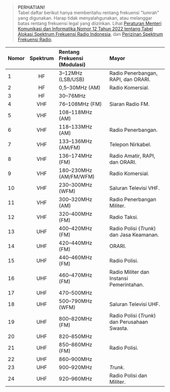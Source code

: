 > **PERHATIAN!**  
> Tabel daftar berikut hanya memberitahu rentang frekuensi "lumrah" yang digunakan.
> Harap tidak menyalahgunakan, atau melanggar batas rentang frekuensi legal yang diizinkan.
> Lihat [Peraturan Menteri Komunikasi dan Informatika Nomor 12 Tahun 2022 tentang Tabel Alokasi Spektrum Frekuensi Radio Indonesia](https://jdih.kominfo.go.id/produk_hukum/view/id/834/t/peraturan+menteri+komunikasi+dan+informatika+nomor+12+tahun+2022), dan [Perizinan Spektrum Frekuensi Radio](https://www.kominfo.go.id/index.php/content/detail/3345/Perizinan%20Spektrum%20Frekuensi%20Radio/0/layanan_kominfo).

| Nomor | Spektrum | Rentang Frekuensi (Modulasi) | Mayor |
|:---|:---:|:---|:---|
| 1 | HF | 3–12MHz (LSB/USB) | Radio Penerbangan, RAPI, dan ORARI. |
| 2 | HF | 0,5–30MHz (AM) | Radio Komersial. |
| 3 | HF | 30–76MHz | |
| 4 | VHF | 76–108MHz (FM) | Siaran Radio FM. |
| 5 | VHF | 108–118MHz (AM) | |
| 6 | VHF | 118–133MHz (AM) | Radio Penerbangan. |
| 7 | VHF | 133–136MHz (AM/FM) | Telepon Nirkabel. |
| 8 | VHF | 136–174MHz (FM) | Radio Amatir, RAPI, dan ORARI. |
| 9 | VHF | 180–230MHz (AM/FM/WFM) | Radio Komersial. |
| 10 | VHF | 230–300MHz (WFM) | Saluran Televisi VHF. |
| 11 | VHF | 300–320MHz (AM) | Radio Penerbangan Militer. |
| 12 | VHF | 320–400MHz (FM) | Radio Taksi. |
| 13 | UHF | 400–420MHz (FM) | Radio Polisi (*Trunk*) dan Jasa Keamanan. |
| 14 | UHF | 420–440MHz (FM) | ORARI. |
| 15 | UHF | 440–460MHz (FM) | Radio Polisi. |
| 16 | UHF | 460–470MHz (FM) | Radio Militer dan Instansi Pemerintahan. |
| 17 | UHF | 470–500MHz | |
| 18 | UHF | 500–790MHz (WFM) | Saluran Televisi UHF. |
| 19 | UHF | 800–820MHz (FM) | Radio Polisi (*Trunk*) dan Perusahaan Swasta. |
| 20 | UHF | 820–850MHz | |
| 21 | UHF | 850–860MHz (FM) | Radio Polisi. |
| 22 | UHF | 860–900MHz | |
| 23 | UHF | 900–920MHz | *Trunk*. |
| 24 | UHF | 920–960MHz | Radio Polisi dan Militer. |
